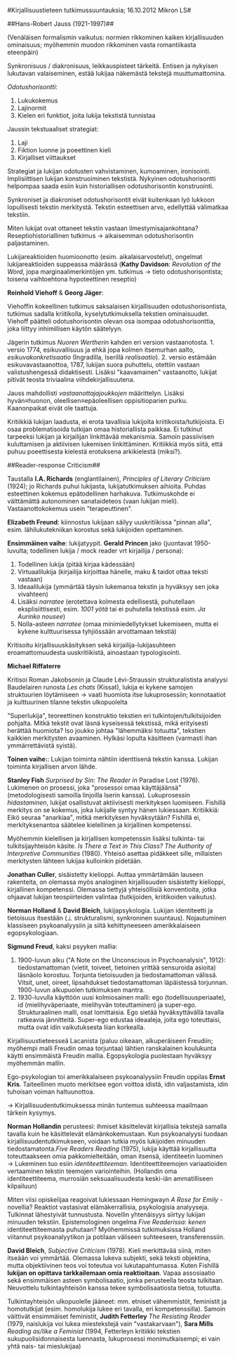 #Kirjallisuustieteen tutkimussuuntauksia; 16.10.2012 Mikron LS#

##Hans-Robert Jauss (1921-1997)##

(Venäläisen formalismin vaikutus: normien rikkominen kaiken kirjallisuuden ominaisuus; myöhemmin muodon rikkominen vasta romantiikasta eteenpäin)

Synkronisuus / diakronisuus, leikkauspisteet tärkeitä. Entisen ja nykyisen lukutavan valaiseminen, estää lukijaa näkemästä tekstejä muuttumattomina.

_Odotushorisontti_:

1. Lukukokemus
2. Lajinormit
3. Kielen eri funktiot, joita lukija tekstistä tunnistaa

Jaussin tekstuaaliset strategiat:

1. Laji
2. Fiktion luonne ja poeettinen kieli
3. Kirjalliset viittaukset

Strategiat ja lukijan odotusten vahvistaminen, kumoaminen, ironisointi. Implisiittisen lukijan konstruoiminen tekstistä. Nykyinen odotushorisontti helpompaa saada esiin kuin historiallisen odotushorisontin konstruointi.

Synkroniset ja diakroniset odotushorisontit eivät kuitenkaan lyö lukkoon lopullisesti tekstin merkitystä.
Tekstin esteettisen arvo, edellyttää välimatkaa tekstiin.

Miten lukijat ovat ottaneet tekstin vastaan ilmestymisajankohtana? Reseptiohistoriallinen tutkimus &rarr; aikaisemman odotushorisontin paljastaminen. 

Lukijareaktioiden huomioonotto (esim. aikalaisarvostelut), ongelmat lukijareaktioiden suppeassa määrässä (**Kathy Davidson**: _Revolution of the Word_, jopa marginaalimerkintöjen ym. tutkimus &rarr; tieto odotushorisontista; toisena vaihtoehtona hypoteettinen reseptio)

**Reinhold Viehoff** &amp; **Georg Jäger**:

Viehoffin kokeellinen tutkimus saksalaisen kirjallisuuden odotushorisontista, tutkimus sadalla kriitikolla, kyselytutkimuksella tekstien ominaisuudet. Viehoff päätteli odotushorisontin olevan osa isompaa odotushorisonttia, joka liittyy inhimillisen käytön säätelyyn.

Jägerin tutkimus _Nuoren Wertherin_ kahden eri version vastaanotosta. 1. versio 1774, esikuvallisuus ja ehkä jopa kolmen itsemurhan aalto, _esikuvakonkretisaatio_ (Ingradilla, Iserillä _realisaatio_). 2. versio estämään esikuvavastaanottoa, 1787, lukijan suora puhuttelu, otettiin vastaan valistushengessä didaktisesti. Lisäksi "kaavamainen" vastaanotto, lukijat pitivät teosta triviaalina viihdekirjallisuutena.

Jauss mahdollisti _vastaanottajajoukkojen_ määrittelyn. Lisäksi hyvän&equiv;huonon, oleellisen&equiv;epäoleellisen oppisitioparien purku. Kaanonpaikat eivät ole taattuja.

Kritiikkiä lukijan laadusta, ei erota tavallisia lukijoita kriitikoista/tutkijoista. Ei osaa problematisoida tutkijan omaa historiallista paikkaa. Ei tutkinut tarpeeksi lukijan ja kirjailijan linkittävää mekanismia. Samoin passiivisen kuluttamisen ja aktiivisen lukemisen linkittäminen. Kritiikkiä myös siitä, että puhuu poeettisesta kielestä erotuksena arkikielestä (miksi?).

##Reader-response Criticism##

Taustalla **I.A. Richards** (englantilainen), _Principles of Literary Criticism_ (1924); jo Richards puhui lukijasta, lukijatutkimuksen aihioita. Puhdas esteettinen kokemus epätodellinen harhakuva. Tutkimuskohde ei välttämättä autonominen sanataideteos (vaan lukijan mieli). Vastaanottokokemus usein "terapeuttinen".

**Elizabeth Freund**: kiinnostus lukijaan säilyy uuskritiikissa "pinnan alla", esim. lähilukutekniikan korostus sekä lukijoiden opettaminen.

**Ensimmäinen vaihe**: lukijatyypit. **Gerald Princen** jako (juontavat 1950-luvulta; todellinen lukija / mock reader vrt kirjailija / persona):

1. Todellinen lukija (pitää kirjaa kädessään)
2. Virtuaalilukija (kirjailija kirjoittaa hänelle, maku &amp; taidot ottaa teksti vastaan)
3. Ideaalilukija (ymmärtää täysin lukemansa tekstin ja hyväksyy sen joka vivahteen) 
4. Lisäksi _narratee_ (erotettava kolmesta edellisestä, puhutellaan eksplisiittisesti, esim. _1001 yötä_ tai ei puhutella tekstissä esim. _Ja Aurinko nousee_)
5. Nolla-asteen _narratee_ (omaa minimiedellytykset lukemiseen, mutta ei kykene kulttuurisessa tyhjiössään arvottamaan tekstiä)

Kritisoitu kirjallisuuskäsityksen sekä kirjailija-lukijasuhteen eroamattomuudesta uuskritiikistä, ainoastaan typologisointi.

**Michael Riffaterre**

Kritisoi Roman Jakobsonin ja Claude Lévi-Straussin strukturalistista analyysi Baudelairen runosta _Les chats_ (Kissat), lukija ei kykene samojen struktuurien löytämiseen &rarr; vaati huomiota itse lukuprosessiin; konnotaatiot ja kulttuurinen tilanne tekstin ulkopuolelta

"Superlukija", teoreettinen konstruktio tekstien eri tulkintojen/tulkitsijoiden pohjalta. Mitkä tekstit ovat läsnä kyseisessä tekstissä, mikä erityisesti herättää huomiota? Iso joukko johtaa "lähemmäksi totuutta", tekstien kaikkien merkitysten avaaminen. Hylkäsi lopulta käsitteen (varmasti ihan ymmärrettävistä syistä).

**Toinen vaihe:**: Lukijan toiminta nähtiin identtisenä tekstin kanssa. Lukijan toiminta kirjallisen arvon lähde. 

**Stanley Fish** _Surprised by Sin: The Reader in_ Paradise Lost (1976). Lukimenen on prosessi, joka "prosessoi omaa käyttäjäänsä" (metodologisesti samoilla linjoilla Iserin kanssa). Lukuprosessin _hidastaminen_, lukijat osallistuvat aktiivisesti merkityksen luomiseen. Fishillä merkitys on se kokemus, joka lukijalle syntyy hänen lukiessaan. Kritiikkiä: Eikö seuraa "anarkiaa", mitkä merkityksen hyväksytään? Fishillä ei, merkityksenantoa säätelee kielellinen ja kirjallinen kompetenssi.

Myöhemmin kielellisen ja kirjallisen kompetenssin lisäksi tulkinta- tai tulkitsijayhteisön käsite. _Is There a Text in This Class? The Authority of Interpretive Communities_ (1980). Yhteisö asettaa pidäkkeet sille, millaisten merkitysten lähteen lukijaa kulloinkin pidetään.

**Jonathan Culler**, sisäistetty kielioppi. Auttaa ymmärtämään lauseen rakenteita, on olemassa myös analoginen kirjallisuuden sisäistetty kielioppi, kirjallinen kompetenssi. Olemassa tiettyjä yhteisöllisiä konventioita, jotka ohjaavat lukijan teospiirteiden valintaa (tutkijoiden, kriitikoiden vaikutus). 

**Norman Holland** &amp; **David Bleich**, lukijapsykologia. Lukijan identiteetti ja tietoisuus itsestään (&perp; strukturalismi, synkroninen suuntaus). Nojautuminen klassiseen psykoanalyysiin ja siitä kehittyneeseen amerikkalaiseen egopsykologiaan. 

**Sigmund Freud**, kaksi psyyken mallia:

1. 1900-luvun alku ("A Note on the Unconscious in Psychoanalysis", 1912): tiedostamattoman (vietit, toiveet, tietoinen yrittää sensuroida asioita) läsnäolo korostuu. Torjunta tietoisuuden ja tiedostamattoman välissä. Vitsit, unet, oireet, lipsahdukset tiedostamattoman läpäistessä torjunnan. 1900-luvun alkupuolen tutkimuksen mantra. 
2. 1930-luvulla käyttöön uusi kolmiosainen malli: ego (todellisuusperiaate), id (mielihyväperiaate, mielihyvän toteuttaminen) ja super-ego. Strukturaalinen malli, osat lomittaisia. Ego sietää hyväksyttävällä tavalla ratkeavia jännitteitä. Super-ego edustaa ideaaleja, joita ego toteuttaisi, mutta ovat idin vaikutuksesta liian korkealla.

Kirjallisuustieteesseä Lacanista (paluu oikeaan, alkuperäiseen Freudiin; myöhempi malli Freudin omaa torjuntaa) lähtien ranskalainen koulukunta käytti ensimmäistä Freudin mallia. Egopsykologia puolestaan hyväksyy myöhemmän mallin.

Ego-psykologian toi amerikkalaiseen psykoanalyysiin Freudin oppilas **Ernst Kris**. Taiteellinen muoto merkitsee egon voittoa idistä, idin valjastamista, idin tuhoisan voiman haltuunottoa. 

&rarr; Kirjallisuudentutkimuksessa minän tuntemus suhteessa maailmaan tärkein kysymys. 

**Norman Hollandin** perusteesi: ihmiset käsittelevät kirjallisia tekstejä samalla tavalla kuin he käsittelevät elämänkokemustaan. Kun psykoanalyysi tuodaan kirjallisuudentutkimukseen, voidaan tutkia myös lukijoiden minuuden tiedostamatonta._Five Readers Reading_ (1975), lukija käyttää kirjallisuutta toteuttaakseen omia pakkomielteitään, oman itsensä, identiteetin luominen &rarr; Lukeminen tuo esiin _identiteettiteeman_. Identiteettiteemojen variaatioiden vertaaminen tekstin teemojen variointeihin. (Hollandin oma identiteettiteema, murrosiän seksuaalisuudesta keski-iän ammatilliseen kilpailuun)

Miten viisi opiskelijaa reagoivat lukiessaan Hemingwayn _A Rose for Emily_ -novellia? Reaktiot vastasivat elämäkerrallisia, psykologisia analyyseja. Tulkinnat lähestyivät tunnustusta. Novellin yhtenäisyys siirtyy lukijan minuuden tekstiin. Epistemologinen ongelma _Five Readerissa_: _kenen_ identiteettiteemasta puhutaan? Myöhemmissä tutkimuksissa Holland viitannut psykoanalyytikon ja potilaan väliseen suhteeseen, transferenssiin.

**David Bleich**, _Subjective Criticism_ (1978). Kieli merkittävää siinä, miten itseään voi ymmärtää. Olemassa lukeva subjekti, sekä teksti objektina, mutta objektiivinen teos voi toteutua voi lukutapahtumassa. Kuten Fishillä **lukijan on opittava tarkkailemaan omia reaktioitaan**. Vapaa assosiaatio sekä ensimmäisen asteen symbolisaatio, jonka perusteella teosta tulkitaan. Neuvottelu tulkintayhteisön kanssa tekee symbolisaatiosta tietoa, totuutta. 

Tulkintayhteisön ulkopuolelle jääneet: mm. etniset vähemmistöt, feministit ja homotutkijat (esim. homolukija lukee eri tavalla, eri kompetenssilla). Samoin väittivät ensimmäiset feministit, **Judith Fetterley** _The Resisting Reader_ (1979, naislukija voi lukea miestekstejä vain "vastakarvaan"), **Sara Mills** _Reading as/like a Feminist_ (1994, Fetterleyn kritiikki tekstien sukupuolisidonnaisesta luennasta, lukuprosessi monimutkaisempi; ei vain yhtä nais- tai mieslukijaa)
